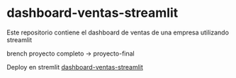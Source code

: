 # dashboard-ventas-streamlit
Este repositorio contiene el dashboard de ventas de una empresa utilizando streamlit

brench proyecto completo -> proyecto-final

Deploy en stremlit [dashboard-ventas-streamlit](https://dashboard-ventas-app-cseyvujlbzthbqjl4f64f8.streamlit.app/)
